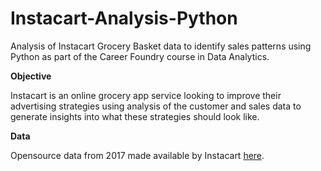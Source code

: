 # Instacart-Analysis-Python
Analysis of Instacart Grocery Basket data to identify sales patterns using Python as part of the Career Foundry course in Data Analytics.

**Objective**

Instacart is an online grocery app service looking to improve their advertising strategies using analysis of the customer and sales data to generate insights into what these strategies should look like.

**Data**

Opensource data from 2017 made available by Instacart [here](https://s3.amazonaws.com/coach-courses-us/public/courses/data-immersion/A4/A4_Data_Assets/customers.zip).
